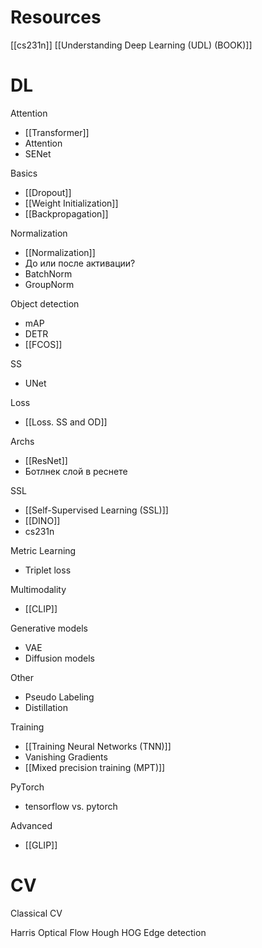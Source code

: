 
# Resources

[[cs231n]]
[[Understanding Deep Learning (UDL) (BOOK)]]


# DL

Attention
- [[Transformer]]
- Attention
- SENet

Basics
- [[Dropout]]
- [[Weight Initialization]]
- [[Backpropagation]]

Normalization
- [[Normalization]]
- До или после активации?
- BatchNorm
- GroupNorm

Object detection
- mAP
- DETR
- [[FCOS]]

SS
- UNet

Loss
- [[Loss. SS and OD]]

Archs
- [[ResNet]]
- Ботлнек слой в реснете

SSL
- [[Self-Supervised Learning (SSL)]]
- [[DINO]]
- cs231n

Metric Learning
- Triplet loss

Multimodality
- [[CLIP]]

Generative models
- VAE
- Diffusion models

Other
- Pseudo Labeling
- Distillation

Training
- [[Training Neural Networks (TNN)]]
- Vanishing Gradients
- [[Mixed precision training (MPT)]]

PyTorch
- tensorflow vs. pytorch

Advanced
- [[GLIP]]

# CV

Classical CV

Harris
Optical Flow
Hough
HOG
Edge detection
